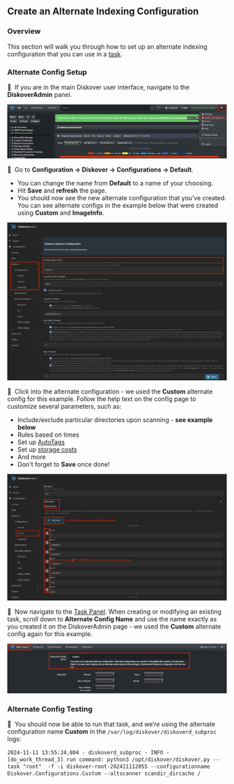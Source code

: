 <p id="create_alt_index_config"></p>

## Create an Alternate Indexing Configuration

### Overview

This section will walk you through how to set up an alternate indexing configuration that you can use in a [task](#create_index_task).

### Alternate Config Setup

🔴 &nbsp;If you are in the main Diskover user interface, navigate to the **DiskoverAdmin** panel.

<img src="images/diskoveradmin_panel_from_ui.png" width="">

🔴 &nbsp;Go to **Configuration → Diskover → Configurations → Default**. 

- You can change the name from **Default** to a name of your choosing.
- Hit **Save** and **refresh** the page.
- You should now see the new alternate configuration that you’ve created. You can see alternate configs in the example below that were created using **Custom** and **ImageInfo**.

<img src="images/alt_configs_example.png" width="">

🔴 &nbsp;Click into the alternate configuration - we used the **Custom** alternate config for this example. Follow the help text on the config page to customize several parameters, such as:

- Include/exclude particular directories upon scanning - **see example below**
- Rules based on times
- Set up [AutoTags](#autotag)
- Set up [storage costs](#analytics_costs)
- And more
- Don't forget to **Save** once done!

<img src="images/alt_config_sample.png" width="">

🔴 &nbsp;Now navigate to the [Task Panel](#create_index_task). When creating or modifying an existing task, scroll down to **Alternate Config Name** and use the name exactly as you created it on the DiskoverAdmin page - we used the **Custom** alternate config again for this example.

<img src="images/task_panel_alt_config.png" width="">

### Alternate Config Testing

🔴 &nbsp;You should now be able to run that task, and we’re using the alternate configuration name **Custom** in the `/var/log/diskover/diskoverd_subproc` logs:

```
2024-11-11 13:55:24,804 - diskoverd_subproc - INFO - [do_work_thread_3] run command: python3 /opt/diskover/diskover.py --task "root"  -f -i diskover-root-202411112055 --configurationname Diskover.Configurations.Custom --altscanner scandir_dircache /
```
